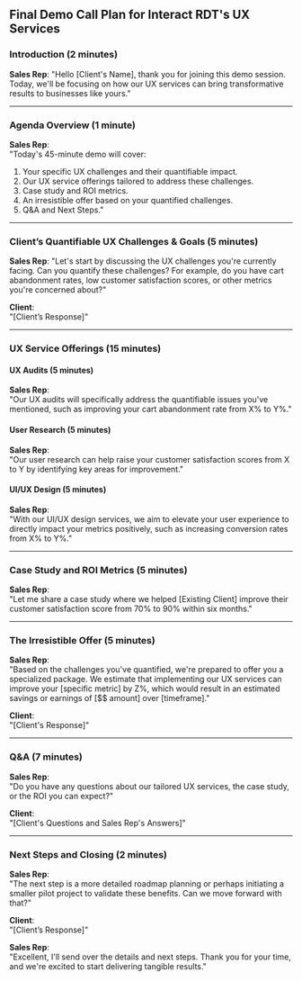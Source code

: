 
## Final Demo Call Plan for Interact RDT's UX Services

###  Introduction (2 minutes)

**Sales Rep**: 
"Hello [Client's Name], thank you for joining this demo session. Today, we'll be focusing on how our UX services can bring transformative results to businesses like yours."

---

###  Agenda Overview (1 minute)

**Sales Rep**:  
"Today's 45-minute demo will cover:
1. Your specific UX challenges and their quantifiable impact.
2. Our UX service offerings tailored to address these challenges.
3. Case study and ROI metrics.
4. An irresistible offer based on your quantified challenges.
5. Q&A and Next Steps."

---

###  Client’s Quantifiable UX Challenges & Goals (5 minutes)

**Sales Rep**: 
"Let's start by discussing the UX challenges you're currently facing. Can you quantify these challenges? For example, do you have cart abandonment rates, low customer satisfaction scores, or other metrics you're concerned about?"

**Client**:  
"[Client’s Response]"

---

###  UX Service Offerings (15 minutes)

####  UX Audits (5 minutes)
**Sales Rep**:  
"Our UX audits will specifically address the quantifiable issues you've mentioned, such as improving your cart abandonment rate from X% to Y%."

####  User Research (5 minutes)
**Sales Rep**:  
"Our user research can help raise your customer satisfaction scores from X to Y by identifying key areas for improvement."

####  UI/UX Design (5 minutes)
**Sales Rep**:  
"With our UI/UX design services, we aim to elevate your user experience to directly impact your metrics positively, such as increasing conversion rates from X% to Y%."

---

###  Case Study and ROI Metrics (5 minutes)

**Sales Rep**:  
"Let me share a case study where we helped [Existing Client] improve their customer satisfaction score from 70% to 90% within six months."

---

###  The Irresistible Offer (5 minutes)

**Sales Rep**:  
"Based on the challenges you've quantified, we're prepared to offer you a specialized package. We estimate that implementing our UX services can improve your [specific metric] by Z%, which would result in an estimated savings or earnings of [$$ amount] over [timeframe]."

**Client**:  
"[Client's Response]"

---

###  Q&A (7 minutes)

**Sales Rep**:  
"Do you have any questions about our tailored UX services, the case study, or the ROI you can expect?"

**Client**:  
"[Client's Questions and Sales Rep's Answers]"

---

###  Next Steps and Closing (2 minutes)

**Sales Rep**:  
"The next step is a more detailed roadmap planning or perhaps initiating a smaller pilot project to validate these benefits. Can we move forward with that?"

**Client**:  
"[Client’s Response]"

**Sales Rep**:  
"Excellent, I'll send over the details and next steps. Thank you for your time, and we're excited to start delivering tangible results."
